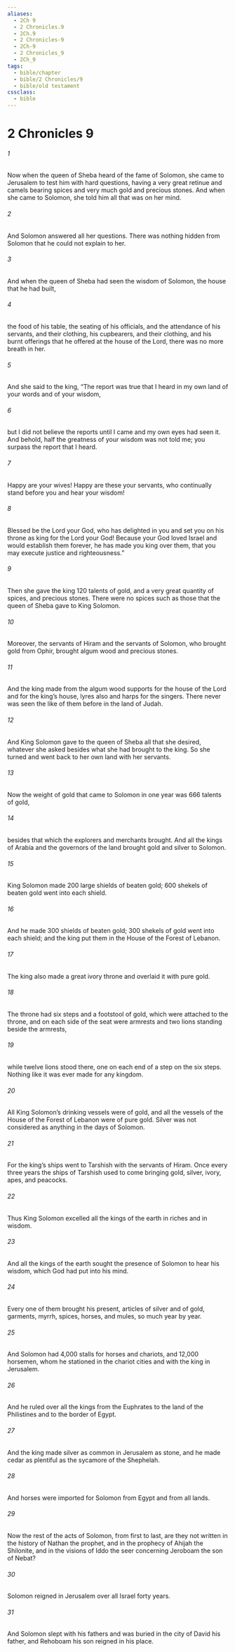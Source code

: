 ```yaml
---
aliases:
  - 2Ch 9
  - 2 Chronicles.9
  - 2Ch.9
  - 2 Chronicles-9
  - 2Ch-9
  - 2 Chronicles_9
  - 2Ch_9
tags:
  - bible/chapter
  - bible/2 Chronicles/9
  - bible/old testament
cssclass:
  - bible
---
```


# 2 Chronicles 9

###### 1
Now when the queen of Sheba heard of the fame of Solomon, she came to Jerusalem to test him with hard questions, having a very great retinue and camels bearing spices and very much gold and precious stones. And when she came to Solomon, she told him all that was on her mind.
###### 2
And Solomon answered all her questions. There was nothing hidden from Solomon that he could not explain to her.
###### 3
And when the queen of Sheba had seen the wisdom of Solomon, the house that he had built,
###### 4
the food of his table, the seating of his officials, and the attendance of his servants, and their clothing, his cupbearers, and their clothing, and his burnt offerings that he offered at the house of the Lord, there was no more breath in her.
###### 5
And she said to the king, “The report was true that I heard in my own land of your words and of your wisdom,
###### 6
but I did not believe the reports until I came and my own eyes had seen it. And behold, half the greatness of your wisdom was not told me; you surpass the report that I heard.
###### 7
Happy are your wives! Happy are these your servants, who continually stand before you and hear your wisdom!
###### 8
Blessed be the Lord your God, who has delighted in you and set you on his throne as king for the Lord your God! Because your God loved Israel and would establish them forever, he has made you king over them, that you may execute justice and righteousness.”
###### 9
Then she gave the king 120 talents of gold, and a very great quantity of spices, and precious stones. There were no spices such as those that the queen of Sheba gave to King Solomon.
###### 10
Moreover, the servants of Hiram and the servants of Solomon, who brought gold from Ophir, brought algum wood and precious stones.
###### 11
And the king made from the algum wood supports for the house of the Lord and for the king’s house, lyres also and harps for the singers. There never was seen the like of them before in the land of Judah.
###### 12
And King Solomon gave to the queen of Sheba all that she desired, whatever she asked besides what she had brought to the king. So she turned and went back to her own land with her servants.
###### 13
Now the weight of gold that came to Solomon in one year was 666 talents of gold,
###### 14
besides that which the explorers and merchants brought. And all the kings of Arabia and the governors of the land brought gold and silver to Solomon.
###### 15
King Solomon made 200 large shields of beaten gold; 600 shekels of beaten gold went into each shield.
###### 16
And he made 300 shields of beaten gold; 300 shekels of gold went into each shield; and the king put them in the House of the Forest of Lebanon.
###### 17
The king also made a great ivory throne and overlaid it with pure gold.
###### 18
The throne had six steps and a footstool of gold, which were attached to the throne, and on each side of the seat were armrests and two lions standing beside the armrests,
###### 19
while twelve lions stood there, one on each end of a step on the six steps. Nothing like it was ever made for any kingdom.
###### 20
All King Solomon’s drinking vessels were of gold, and all the vessels of the House of the Forest of Lebanon were of pure gold. Silver was not considered as anything in the days of Solomon.
###### 21
For the king’s ships went to Tarshish with the servants of Hiram. Once every three years the ships of Tarshish used to come bringing gold, silver, ivory, apes, and peacocks.
###### 22
Thus King Solomon excelled all the kings of the earth in riches and in wisdom.
###### 23
And all the kings of the earth sought the presence of Solomon to hear his wisdom, which God had put into his mind.
###### 24
Every one of them brought his present, articles of silver and of gold, garments, myrrh, spices, horses, and mules, so much year by year.
###### 25
And Solomon had 4,000 stalls for horses and chariots, and 12,000 horsemen, whom he stationed in the chariot cities and with the king in Jerusalem.
###### 26
And he ruled over all the kings from the Euphrates to the land of the Philistines and to the border of Egypt.
###### 27
And the king made silver as common in Jerusalem as stone, and he made cedar as plentiful as the sycamore of the Shephelah.
###### 28
And horses were imported for Solomon from Egypt and from all lands.
###### 29
Now the rest of the acts of Solomon, from first to last, are they not written in the history of Nathan the prophet, and in the prophecy of Ahijah the Shilonite, and in the visions of Iddo the seer concerning Jeroboam the son of Nebat?
###### 30
Solomon reigned in Jerusalem over all Israel forty years.
###### 31
And Solomon slept with his fathers and was buried in the city of David his father, and Rehoboam his son reigned in his place.


